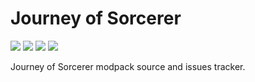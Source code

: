 # Journey of Sorcerer
[![](https://img.shields.io/badge/license-All%20Rights%20Reserved-orange?style=for-the-badge)](https://www.curseforge.com/project/472429/license)
[![](https://img.shields.io/badge/source%20license-All%20Rights%20Reserved-orange?style=for-the-badge)](https://www.curseforge.com/project/472429/license)
[![](https://img.shields.io/badge/For%20Minecraft-1.16.5%20-orange?style=for-the-badge)](https://www.curseforge.com/minecraft/modpacks/journey-of-sorcerer/files)
[![](https://img.shields.io/badge/Requires-Forge%20-orange?style=for-the-badge)](https://files.minecraftforge.net/net/minecraftforge/forge/)

Journey of Sorcerer modpack source and issues tracker.
